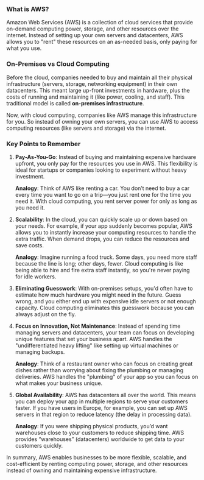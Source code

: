 ### What is AWS?

Amazon Web Services (AWS) is a collection of cloud services that provide on-demand computing power, storage, and other resources over the internet. Instead of setting up your own servers and datacenters, AWS allows you to "rent" these resources on an as-needed basis, only paying for what you use.

### On-Premises vs Cloud Computing

Before the cloud, companies needed to buy and maintain all their physical infrastructure (servers, storage, networking equipment) in their own datacenters. This meant large up-front investments in hardware, plus the costs of running and maintaining it (like power, cooling, and staff). This traditional model is called **on-premises infrastructure**.

Now, with cloud computing, companies like AWS manage this infrastructure for you. So instead of owning your own servers, you can use AWS to access computing resources (like servers and storage) via the internet.

### Key Points to Remember

1. **Pay-As-You-Go**: Instead of buying and maintaining expensive hardware upfront, you only pay for the resources you use in AWS. This flexibility is ideal for startups or companies looking to experiment without heavy investment.
    
    **Analogy**: Think of AWS like renting a car. You don’t need to buy a car every time you want to go on a trip—you just rent one for the time you need it. With cloud computing, you rent server power for only as long as you need it.
    
2. **Scalability**: In the cloud, you can quickly scale up or down based on your needs. For example, if your app suddenly becomes popular, AWS allows you to instantly increase your computing resources to handle the extra traffic. When demand drops, you can reduce the resources and save costs.
    
    **Analogy**: Imagine running a food truck. Some days, you need more staff because the line is long; other days, fewer. Cloud computing is like being able to hire and fire extra staff instantly, so you're never paying for idle workers.
    
3. **Eliminating Guesswork**: With on-premises setups, you'd often have to estimate how much hardware you might need in the future. Guess wrong, and you either end up with expensive idle servers or not enough capacity. Cloud computing eliminates this guesswork because you can always adjust on the fly.
    
4. **Focus on Innovation, Not Maintenance**: Instead of spending time managing servers and datacenters, your team can focus on developing unique features that set your business apart. AWS handles the "undifferentiated heavy lifting" like setting up virtual machines or managing backups.
    
    **Analogy**: Think of a restaurant owner who can focus on creating great dishes rather than worrying about fixing the plumbing or managing deliveries. AWS handles the "plumbing" of your app so you can focus on what makes your business unique.
    
5. **Global Availability**: AWS has datacenters all over the world. This means you can deploy your app in multiple regions to serve your customers faster. If you have users in Europe, for example, you can set up AWS servers in that region to reduce latency (the delay in processing data).
    
    **Analogy**: If you were shipping physical products, you’d want warehouses close to your customers to reduce shipping time. AWS provides “warehouses” (datacenters) worldwide to get data to your customers quickly.

In summary, AWS enables businesses to be more flexible, scalable, and cost-efficient by renting computing power, storage, and other resources instead of owning and maintaining expensive infrastructure.